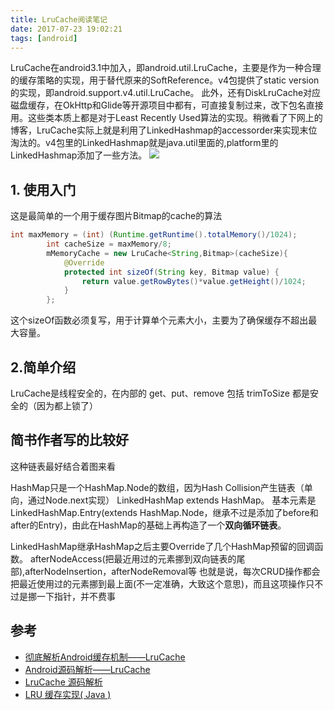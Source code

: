 ```yaml
---
title: LruCache阅读笔记
date: 2017-07-23 19:02:21
tags: [android]
---
```


LruCache在android3.1中加入，即android.util.LruCache，主要是作为一种合理的缓存策略的实现，用于替代原来的SoftReference。v4包提供了static version的实现，即android.support.v4.util.LruCache。
此外，还有DiskLruCache对应磁盘缓存，在OkHttp和Glide等开源项目中都有，可直接复制过来，改下包名直接用。这些类本质上都是对于Least Recently Used算法的实现。稍微看了下网上的博客，LruCache实际上就是利用了LinkedHashmap的accessorder来实现末位淘汰的。v4包里的LinkedHashmap就是java.util里面的,platform里的LinkedHashmap添加了一些方法。
![](https://www.haldir66.ga/static/imgs/e73669d80265feff2adcb227b7113f2d.jpg)
<!--more-->


## 1. 使用入门
这是最简单的一个用于缓存图片Bitmap的cache的算法
```java
int maxMemory = (int) (Runtime.getRuntime().totalMemory()/1024);
        int cacheSize = maxMemory/8;
        mMemoryCache = new LruCache<String,Bitmap>(cacheSize){
            @Override
            protected int sizeOf(String key, Bitmap value) {
                return value.getRowBytes()*value.getHeight()/1024;
            }
        };
```
这个sizeOf函数必须复写，用于计算单个元素大小，主要为了确保缓存不超出最大容量。

## 2.简单介绍
LruCache是线程安全的，在内部的 get、put、remove 包括 trimToSize 都是安全的（因为都上锁了）

## 简书作者写的比较好
这种链表最好结合着图来看

HashMap只是一个HashMap.Node的数组，因为Hash Collision产生链表（单向，通过Node.next实现）
LinkedHashMap extends HashMap。 基本元素是LinkedHashMap.Entry(extends HashMap.Node，继承不过是添加了before和after的Entry)，由此在HashMap的基础上再构造了一个**双向循环链表**。

LinkedHashMap继承HashMap之后主要Override了几个HashMap预留的回调函数。
afterNodeAccess(把最近用过的元素挪到双向链表的尾部),afterNodeInsertion，afterNodeRemoval等
也就是说，每次CRUD操作都会把最近使用过的元素挪到最上面(不一定准确，大致这个意思)，而且这项操作只不过是挪一下指针，并不费事

## 参考
- [彻底解析Android缓存机制——LruCache](http://www.jianshu.com/p/b49a111147ee)
- [Android源码解析——LruCache](http://www.jianshu.com/p/bdbfdfd0641b)
- [LruCache 源码解析](https://github.com/LittleFriendsGroup/AndroidSdkSourceAnalysis/blob/master/article/LruCache%E6%BA%90%E7%A0%81%E8%A7%A3%E6%9E%90.md)
- [LRU 缓存实现( Java )](https://mp.weixin.qq.com/s/FSOxXx-3LwQZu7NHOm9HRg)

